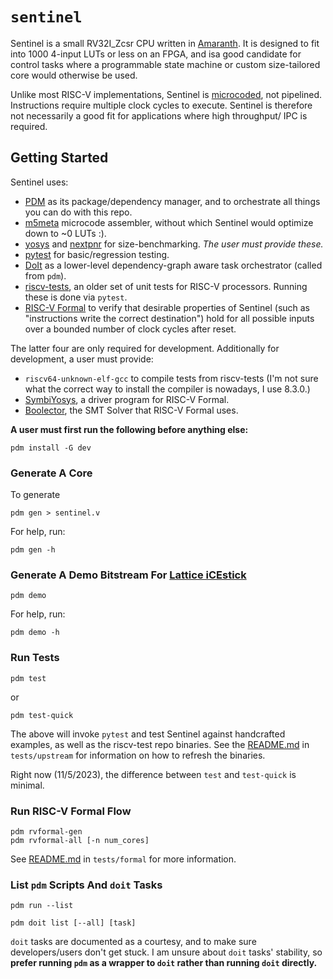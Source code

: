 # `sentinel`

Sentinel is a small RV32I_Zcsr CPU written in [Amaranth](https://amaranth-lang.org/).
It is designed to fit into 1000 4-input LUTs or less on an FPGA, and isa good
candidate for control tasks where a programmable state machine or custom
size-tailored core would otherwise be used.

Unlike most RISC-V implementations, Sentinel is [microcoded](https://en.wikipedia.org/wiki/Microcode),
not pipelined. Instructions require multiple clock cycles to execute. Sentinel
is therefore not necessarily a good fit for applications where high throughput/
IPC is required.

## Getting Started

Sentinel uses:

* [PDM](https://pdm.fming.dev/latest/) as its package/dependency manager, and
  to orchestrate all things you can do with this repo.
* [m5meta](https://github.com/brouhaha/m5meta/) microcode assembler, without
  which Sentinel would optimize down to ~0 LUTs :).
* [yosys](https://github.com/YosysHQ/yosys) and [nextpnr](https://github.com/YosysHQ/nextpnr/)
  for size-benchmarking. _The user must provide these._
* [pytest](https://pytest.org) for basic/regression testing.
* [DoIt](https://pydoit.org/) as a lower-level dependency-graph aware task
  orchestrator (called from `pdm`).
* [riscv-tests](https://github.com/riscv-software-src/riscv-tests), an older
  set of unit tests for RISC-V processors. Running these is done via `pytest`.
* [RISC-V Formal](https://github.com/YosysHQ/riscv-formal) to verify that
  desirable properties of Sentinel (such as "instructions write the correct
  destination") hold for all possible inputs over a bounded number of clock
  cycles after reset.

The latter four are only required for development. Additionally for
development, a user must provide:

* `riscv64-unknown-elf-gcc` to compile tests from riscv-tests (I'm not sure
  what the correct way to install the compiler is nowadays, I use 8.3.0.)
* [SymbiYosys](https://github.com/YosysHQ/sby), a driver program for RISC-V
  Formal.
* [Boolector](https://github.com/Boolector/boolector), the SMT Solver that
  RISC-V Formal uses.

**A user must first run the following before anything else:**

```
pdm install -G dev
```

### Generate A Core

To generate

```
pdm gen > sentinel.v
```

For help, run:

```
pdm gen -h
```

### Generate A Demo Bitstream For [Lattice iCEstick](https://www.latticesemi.com/icestick)

```
pdm demo
```

For help, run:

```
pdm demo -h
```

### Run Tests

```
pdm test
```

or

```
pdm test-quick
```

The above will invoke `pytest` and test Sentinel against handcrafted examples,
as well as the riscv-test repo binaries. See the [README.md](tests/upstream/README.md)
in `tests/upstream` for information on how to refresh the binaries.

Right now (11/5/2023), the difference between `test` and `test-quick` is
minimal.

### Run RISC-V Formal Flow

```
pdm rvformal-gen
pdm rvformal-all [-n num_cores]
```

See [README.md](tests/formal/README.md) in `tests/formal` for more information.


### List `pdm` Scripts And `doit` Tasks

```
pdm run --list
```

```
pdm doit list [--all] [task]
```

`doit` tasks are documented as a courtesy, and to make sure developers/users
don't get stuck. I am unsure about `doit` tasks' stability, so **prefer running
`pdm` as a wrapper to `doit` rather than running `doit` directly.**
